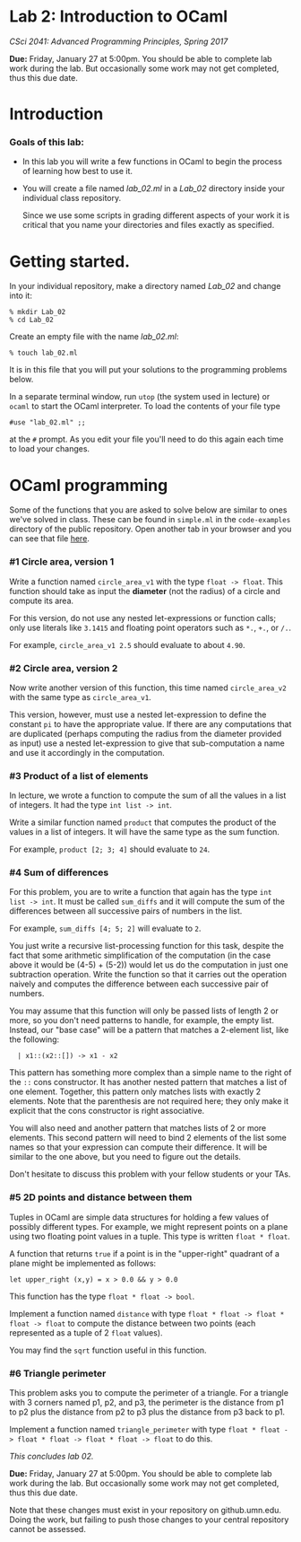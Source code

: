 # Lab 2: Introduction to OCaml

*CSci 2041: Advanced Programming Principles, Spring 2017*

**Due:** Friday, January 27 at 5:00pm.  You should be able to complete
lab work during the lab.   But occasionally some work may not get
completed, thus this due date. 

# Introduction

### Goals of this lab:

+ In this lab you will write a few functions in OCaml to begin the
process of learning how best to use it.

+ You will create a file named *lab_02.ml* in a *Lab_02* directory
  inside your individual class repository.  

  Since we use some scripts in grading different aspects of your work
  it is critical that you name your directories and files exactly as
  specified.


# Getting started.

In your individual repository, make a directory named *Lab_02* and
change into it: 
```
% mkdir Lab_02
% cd Lab_02
```

Create an empty file with the name *lab_02.ml*:
```
% touch lab_02.ml
```

It is in this file that you will put your solutions to the programming 
problems below.

In a separate terminal window, run ``utop`` (the system used in lecture) or ``ocaml`` 
to start the OCaml interpreter.  To load the contents of your file type 
```
#use "lab_02.ml" ;;
```
at the ``#`` prompt.  As you edit your file you'll need to do this again each time
to load your changes.


# OCaml programming 

Some of the functions that you are asked to solve below are similar to
ones we've solved in class.  These can be found in ``simple.ml`` in
the ``code-examples`` directory of the public repository.  Open
another tab in your browser and you can see that file
[here](https://github.umn.edu/umn-csci-2041S17/public-class-repo/blob/master/SamplePrograms/simple.ml).

### #1 Circle area, version 1

Write a function named ``circle_area_v1`` with the type ``float ->
float``.  This function should take as input the **diameter** (not the
radius) of a circle and compute its area.

For this version, do not use any nested let-expressions or function
calls; only use literals like ``3.1415`` and floating point operators
such as ``*.``, ``+.``, or ``/.``.

For example, ``circle_area_v1 2.5`` should evaluate to about ``4.90``.

### #2 Circle area, version 2

Now write another version of this function, this time named
``circle_area_v2`` with the same type as ``circle_area_v1``.

This version, however, must use a nested let-expression to define the
constant ``pi`` to have the appropriate value.  If there are any
computations that are duplicated (perhaps computing the radius from
the diameter provided as input) use a nested let-expression to give
that sub-computation a name and use it accordingly in the computation.

### #3 Product of a list of elements

In lecture, we wrote a function to compute the sum of all the values
in a list of integers.  It had the type ``int list -> int``.

Write a similar function named ``product`` that computes the product
of the values in a list of integers.  It will have the same type as
the sum function.

For example, ``product [2; 3; 4]`` should evaluate to ``24``.


### #4 Sum of differences

For this problem, you are to write a function that again has the type
``int list -> int``.  It must be called ``sum_diffs`` and it will
compute the sum of the differences between all successive pairs of
numbers in the list.

For example, ``sum_diffs [4; 5; 2]`` will evaluate to ``2``.

You just write a recursive list-processing function for this task,
despite the fact that some arithmetic simplification of the
computation (in the case above it would be (4-5) + (5-2)) would let us
do the computation in just one subtraction operation.  Write the function so
that it carries out the operation naively and computes the difference between
each successive pair of numbers.

You may assume that this function will only be passed lists of length
2 or more, so you don't need patterns to handle, for example, the
empty list.  Instead, our "base case" will be a pattern that matches
a 2-element list, like the following:
```
  | x1::(x2::[]) -> x1 - x2
```
This pattern has something more complex than a simple name to the
right of the ``::`` cons constructor.  It has another nested pattern that
matches a list of one element.  Together, this pattern only
matches lists with exactly 2 elements.  Note that the parenthesis are
not required here; they only make it explicit that the cons
constructor is right associative.

You will also need and another pattern that matches lists of 2 or more
elements.  This second pattern will need to bind 2 elements of the
list some names so that your expression can compute their difference.
It will be similar to the one above, but you need to figure out the
details.


Don't hesitate to discuss this problem with your fellow students or your TAs.


### #5 2D points and distance between them

Tuples in OCaml are simple data structures for holding a few values of
possibly different types.  For example, we might represent points on a
plane using two floating point values in a tuple.  This type is
written ``float * float``.

A function that returns ``true`` if a point is in the "upper-right" quadrant 
of a plane might be implemented as follows:
```
let upper_right (x,y) = x > 0.0 && y > 0.0
```
This function has the type ``float * float -> bool``.

Implement a function named ``distance`` with type ``float * float ->
float * float -> float`` to compute the distance between two points
(each represented as a tuple of 2 ``float`` values).

You may find the ``sqrt`` function useful in this function.


### #6 Triangle perimeter

This problem asks you to compute the perimeter of a triangle.  For a
triangle with 3 corners named p1, p2, and p3, the perimeter is the
distance from p1 to p2 plus the distance from p2 to p3 plus the
distance from p3 back to p1.

Implement a function named ``triangle_perimeter`` with type ``float *
float -> float * float -> float * float -> float`` to do this.



*This concludes lab 02.*


**Due:** Friday, January 27 at 5:00pm.  You should be able to
complete lab work during the lab.  But occasionally some work may not
get completed, thus this due date.

Note that these changes must exist in your repository on
github.umn.edu.  Doing the work, but failing to push those changes to
your central repository cannot be assessed.

